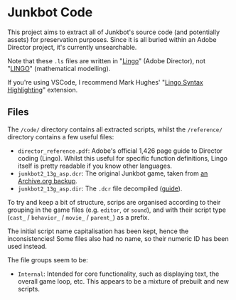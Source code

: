 # Junkbot Code

This project aims to extract all of Junkbot's source code (and potentially assets) for preservation purposes. Since it is all buried within an Adobe Director project, it's currently unsearchable.

Note that these `.ls` files are written in "[Lingo](<https://en.wikipedia.org/wiki/Lingo_(programming_language)>)" (Adobe Director), not "[LINGO](https://www.lindo.com/index.php/products/lingo-and-optimization-modeling)" (mathematical modelling).

If you're using VSCode, I recommend Mark Hughes' "[Lingo Syntax Highlighting](https://marketplace.visualstudio.com/items?itemName=markhughes.director-lingo)" extension.

## Files

The `/code/` directory contains all extracted scripts, whilst the `/reference/` directory contains a few useful files:

- `director_reference.pdf`: Adobe's official 1,426 page guide to Director coding (Lingo). Whilst this useful for specific function definitions, Lingo itself is pretty readable if you know other languages.
- `junkbot2_13g_asp.dcr`: The original Junkbot game, taken from [an Archive.org backup](https://web.archive.org/web/20020803205407/http://www.lego.com:80/build/junkbot/junkbot.asp?x=x&login=0).
- `junkbot2_13g_asp.dir`: The `.dcr` file decompiled ([guide](https://blog.jakelee.co.uk/decompiling-adobe-director-files/)).

To try and keep a bit of structure, scrips are organised according to their grouping in the game files (e.g. `editor`, or `sound`), and with their script type (`cast_` / `behavior_` / `movie_` / `parent_`) as a prefix.

The initial script name capitalisation has been kept, hence the inconsistencies! Some files also had no name, so their numeric ID has been used instead.

The file groups seem to be:

- `Internal`: Intended for core functionality, such as displaying text, the overall game loop, etc. This appears to be a mixture of prebuilt and new scripts.
